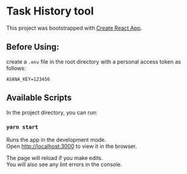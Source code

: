 # Task History tool

This project was bootstrapped with [Create React App](https://github.com/facebook/create-react-app).

## Before Using:

create a `.env` file in the root directory with a personal access token as follows:

`ASANA_KEY=123456`

## Available Scripts

In the project directory, you can run:

### `yarn start`

Runs the app in the development mode.\
Open [http://localhost:3000](http://localhost:3000) to view it in the browser.

The page will reload if you make edits.\
You will also see any lint errors in the console.
